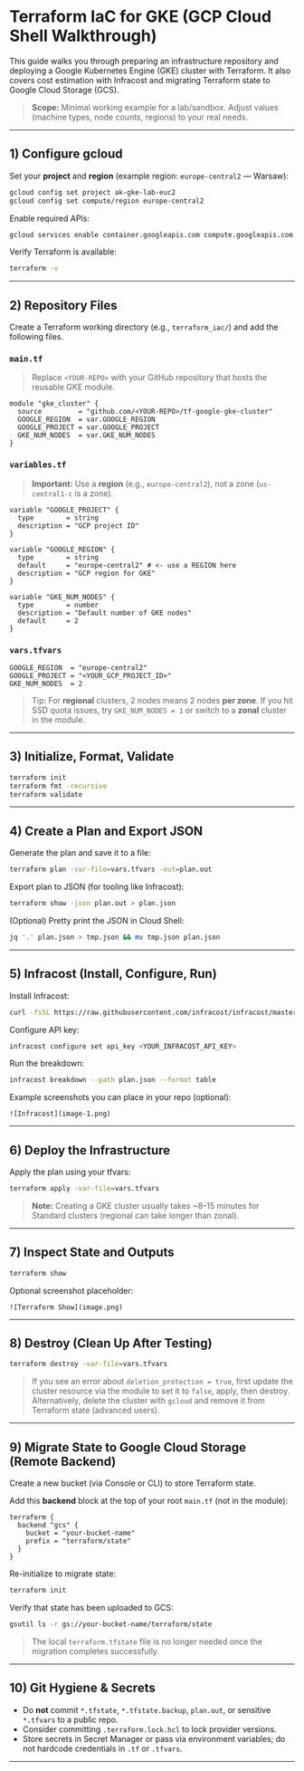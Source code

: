 # Terraform IaC for GKE (GCP Cloud Shell Walkthrough)

This guide walks you through preparing an infrastructure repository and deploying a Google Kubernetes Engine (GKE) cluster with Terraform. It also covers cost estimation with Infracost and migrating Terraform state to Google Cloud Storage (GCS).

> **Scope:** Minimal working example for a lab/sandbox. Adjust values (machine types, node counts, regions) to your real needs.

---

## 1) Configure gcloud

Set your **project** and **region** (example region: `europe-central2` — Warsaw):

```bash
gcloud config set project ak-gke-lab-euc2
gcloud config set compute/region europe-central2
```

Enable required APIs:

```bash
gcloud services enable container.googleapis.com compute.googleapis.com
```

Verify Terraform is available:

```bash
terraform -v
```

---

## 2) Repository Files

Create a Terraform working directory (e.g., `terraform_iac/`) and add the following files.

### `main.tf`

> Replace `<YOUR-REPO>` with your GitHub repository that hosts the reusable GKE module.

```hcl
module "gke_cluster" {
  source         = "github.com/<YOUR-REPO>/tf-google-gke-cluster"
  GOOGLE_REGION  = var.GOOGLE_REGION
  GOOGLE_PROJECT = var.GOOGLE_PROJECT
  GKE_NUM_NODES  = var.GKE_NUM_NODES
}
```

### `variables.tf`

> **Important:** Use a **region** (e.g., `europe-central2`), not a zone (`us-central1-c` is a zone).

```hcl
variable "GOOGLE_PROJECT" {
  type        = string
  description = "GCP project ID"
}

variable "GOOGLE_REGION" {
  type        = string
  default     = "europe-central2" # <- use a REGION here
  description = "GCP region for GKE"
}

variable "GKE_NUM_NODES" {
  type        = number
  description = "Default number of GKE nodes"
  default     = 2
}
```

### `vars.tfvars`

```hcl
GOOGLE_REGION  = "europe-central2"
GOOGLE_PROJECT = "<YOUR_GCP_PROJECT_ID>"
GKE_NUM_NODES  = 2
```

> Tip: For **regional** clusters, 2 nodes means 2 nodes **per zone**. If you hit SSD quota issues, try `GKE_NUM_NODES = 1` or switch to a **zonal** cluster in the module.

---

## 3) Initialize, Format, Validate

```bash
terraform init
terraform fmt -recursive
terraform validate
```

---

## 4) Create a Plan and Export JSON

Generate the plan and save it to a file:
```bash
terraform plan -var-file=vars.tfvars -out=plan.out
```

Export plan to JSON (for tooling like Infracost):
```bash
terraform show -json plan.out > plan.json
```

(Optional) Pretty print the JSON in Cloud Shell:
```bash
jq '.' plan.json > tmp.json && mv tmp.json plan.json
```

---

## 5) Infracost (Install, Configure, Run)

Install Infracost:
```bash
curl -fsSL https://raw.githubusercontent.com/infracost/infracost/master/scripts/install.sh | sh
```

Configure API key:
```bash
infracost configure set api_key <YOUR_INFRACOST_API_KEY>
```

Run the breakdown:
```bash
infracost breakdown --path plan.json --format table
```

Example screenshots you can place in your repo (optional):
```
![Infracost](image-1.png)
```

---

## 6) Deploy the Infrastructure

Apply the plan using your tfvars:
```bash
terraform apply -var-file=vars.tfvars
```

> **Note:** Creating a GKE cluster usually takes ~8–15 minutes for Standard clusters (regional can take longer than zonal).

---

## 7) Inspect State and Outputs

```bash
terraform show
```

Optional screenshot placeholder:
```
![Terraform Show](image.png)
```

---

## 8) Destroy (Clean Up After Testing)

```bash
terraform destroy -var-file=vars.tfvars
```

> If you see an error about `deletion_protection = true`, first update the cluster resource via the module to set it to `false`, apply, then destroy. Alternatively, delete the cluster with `gcloud` and remove it from Terraform state (advanced users).

---

## 9) Migrate State to Google Cloud Storage (Remote Backend)

Create a new bucket (via Console or CLI) to store Terraform state.

Add this **backend** block at the top of your root `main.tf` (not in the module):

```hcl
terraform {
  backend "gcs" {
    bucket = "your-bucket-name"
    prefix = "terraform/state"
  }
}
```

Re-initialize to migrate state:
```bash
terraform init
```

Verify that state has been uploaded to GCS:
```bash
gsutil ls -r gs://your-bucket-name/terraform/state
```

> The local `terraform.tfstate` file is no longer needed once the migration completes successfully.

---

## 10) Git Hygiene & Secrets

- Do **not** commit `*.tfstate`, `*.tfstate.backup`, `plan.out`, or sensitive `*.tfvars` to a public repo.
- Consider committing `.terraform.lock.hcl` to lock provider versions.
- Store secrets in Secret Manager or pass via environment variables; do not hardcode credentials in `.tf` or `.tfvars`.

---

